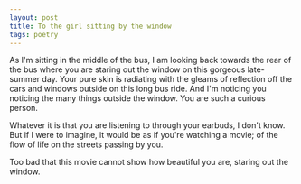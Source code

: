 ```yaml
---
layout: post
title: To the girl sitting by the window
tags: poetry
---
```


As I'm sitting in the middle of the bus, I am looking back towards the rear of the bus where you are staring out the window on this gorgeous late-summer day. Your pure skin is radiating with the gleams of reflection off the cars and windows outside on this long bus ride. And I'm noticing you noticing the many things outside the window. You are such a curious person. 

Whatever it is that you are listening to through your earbuds, I don't know. But if I were to imagine, it would be as if you're watching a movie; of the flow of life on the streets passing by you. 

Too bad that this movie cannot show how beautiful you are, staring out the window.